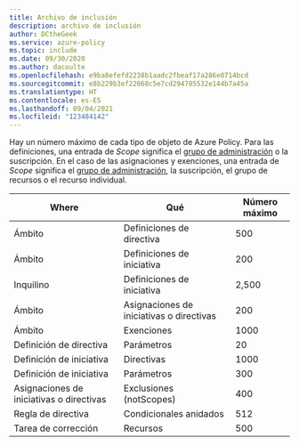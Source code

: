 ```yaml
---
title: Archivo de inclusión
description: archivo de inclusión
author: DCtheGeek
ms.service: azure-policy
ms.topic: include
ms.date: 09/30/2020
ms.author: dacoulte
ms.openlocfilehash: e9ba8efefd2238b1aadc2fbeaf17a286e0714bcd
ms.sourcegitcommit: e8b229b3ef22068c5e7cd294785532e144b7a45a
ms.translationtype: HT
ms.contentlocale: es-ES
ms.lasthandoff: 09/04/2021
ms.locfileid: "123484142"
---
```

Hay un número máximo de cada tipo de objeto de Azure Policy. Para las definiciones, una entrada de _Scope_ significa el [grupo de administración](../articles/governance/management-groups/overview.md) o la suscripción.
En el caso de las asignaciones y exenciones, una entrada de _Scope_ significa el [grupo de administración](../articles/governance/management-groups/overview.md), la suscripción, el grupo de recursos o el recurso individual.

| Where | Qué | Número máximo |
|---|---|---|
| Ámbito | Definiciones de directiva | 500 |
| Ámbito | Definiciones de iniciativa | 200 |
| Inquilino | Definiciones de iniciativa | 2,500 |
| Ámbito | Asignaciones de iniciativas o directivas | 200 |
| Ámbito | Exenciones | 1000 |
| Definición de directiva | Parámetros | 20 |
| Definición de iniciativa | Directivas | 1000 |
| Definición de iniciativa | Parámetros | 300 |
| Asignaciones de iniciativas o directivas | Exclusiones (notScopes) | 400 |
| Regla de directiva | Condicionales anidados | 512 |
| Tarea de corrección | Recursos | 500 |
